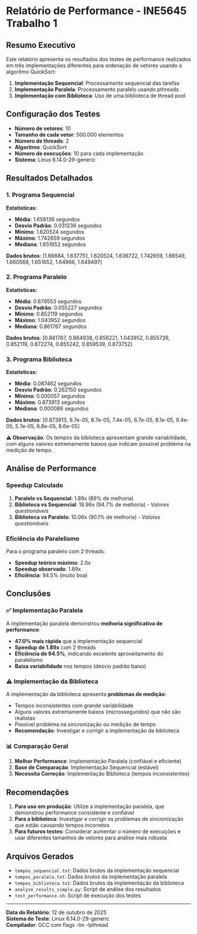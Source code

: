# Relatório de Performance - INE5645 Trabalho 1

## Resumo Executivo

Este relatório apresenta os resultados dos testes de performance realizados em três implementações diferentes para ordenação de vetores usando o algoritmo QuickSort:

1. **Implementação Sequencial**: Processamento sequencial das tarefas
2. **Implementação Paralela**: Processamento paralelo usando pthreads
3. **Implementação com Biblioteca**: Uso de uma biblioteca de thread pool

## Configuração dos Testes

- **Número de vetores**: 10
- **Tamanho de cada vetor**: 500.000 elementos
- **Número de threads**: 2
- **Algoritmo**: QuickSort
- **Número de execuções**: 10 para cada implementação
- **Sistema**: Linux 6.14.0-29-generic

## Resultados Detalhados

### 1. Programa Sequencial

**Estatísticas:**
- **Média**: 1.658136 segundos
- **Desvio Padrão**: 0.031236 segundos
- **Mínimo**: 1.620524 segundos
- **Máximo**: 1.742659 segundos
- **Mediana**: 1.651652 segundos

**Dados brutos**: [1.66684, 1.637751, 1.620524, 1.636722, 1.742659, 1.66549, 1.660569, 1.651652, 1.64966, 1.649497]

### 2. Programa Paralelo

**Estatísticas:**
- **Média**: 0.879553 segundos
- **Desvio Padrão**: 0.055227 segundos
- **Mínimo**: 0.852119 segundos
- **Máximo**: 1.043952 segundos
- **Mediana**: 0.861767 segundos

**Dados brutos**: [0.861767, 0.864938, 0.856221, 1.043952, 0.855726, 0.852119, 0.872274, 0.855242, 0.859539, 0.873752]

### 3. Programa Biblioteca

**Estatísticas:**
- **Média**: 0.087462 segundos
- **Desvio Padrão**: 0.262150 segundos
- **Mínimo**: 0.000057 segundos
- **Máximo**: 0.873913 segundos
- **Mediana**: 0.000086 segundos

**Dados brutos**: [0.873913, 9.7e-05, 8.7e-05, 7.4e-05, 6.7e-05, 8.1e-05, 9.4e-05, 5.7e-05, 6.8e-05, 8.6e-05]

**⚠️ Observação**: Os tempos da biblioteca apresentam grande variabilidade, com alguns valores extremamente baixos que indicam possível problema na medição de tempo.

## Análise de Performance

### Speedup Calculado

1. **Paralelo vs Sequencial**: 1.89x (89% de melhoria)
2. **Biblioteca vs Sequencial**: 18.96x (94.7% de melhoria) - *Valores questionáveis*
3. **Biblioteca vs Paralelo**: 10.06x (90.1% de melhoria) - *Valores questionáveis*

### Eficiência do Paralelismo

Para o programa paralelo com 2 threads:
- **Speedup teórico máximo**: 2.0x
- **Speedup observado**: 1.89x
- **Eficiência**: 94.5% (muito boa)

## Conclusões

### ✅ Implementação Paralela

A implementação paralela demonstrou **melhoria significativa de performance**:

- **47.0% mais rápida** que a implementação sequencial
- **Speedup de 1.89x** com 2 threads
- **Eficiência de 94.5%**, indicando excelente aproveitamento do paralelismo
- **Baixa variabilidade** nos tempos (desvio padrão baixo)

### ⚠️ Implementação da Biblioteca

A implementação da biblioteca apresenta **problemas de medição**:

- Tempos inconsistentes com grande variabilidade
- Alguns valores extremamente baixos (microssegundos) que não são realistas
- Possível problema na sincronização ou medição de tempo
- **Recomendação**: Investigar e corrigir a implementação da biblioteca

### 📊 Comparação Geral

1. **Melhor Performance**: Implementação Paralela (confiável e eficiente)
2. **Base de Comparação**: Implementação Sequencial (estável)
3. **Necessita Correção**: Implementação Biblioteca (tempos inconsistentes)

## Recomendações

1. **Para uso em produção**: Utilize a implementação paralela, que demonstrou performance consistente e confiável
2. **Para a biblioteca**: Investigar e corrigir os problemas de sincronização que estão causando tempos incorretos
3. **Para futuros testes**: Considerar aumentar o número de execuções e usar diferentes tamanhos de vetores para análise mais robusta

## Arquivos Gerados

- `tempos_sequencial.txt`: Dados brutos da implementação sequencial
- `tempos_paralelo.txt`: Dados brutos da implementação paralela
- `tempos_biblioteca.txt`: Dados brutos da implementação da biblioteca
- `analyze_results_simple.py`: Script de análise dos resultados
- `test_performance.sh`: Script de execução dos testes

---

**Data do Relatório**: 12 de outubro de 2025  
**Sistema de Teste**: Linux 6.14.0-29-generic  
**Compilador**: GCC com flags -lm -lpthread
